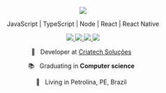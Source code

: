 
<p align="center">
  <a href="https://github-readme-stats.anuraghazra1.vercel.app/api/top-langs/?username=tassiorego">
    <img align="center" src="https://github-readme-stats.anuraghazra1.vercel.app/api/top-langs/?username=tassiorego&layout=compact&theme=radical" />
  </a>
</p>
<p align="center"> JavaScript | TypeScript | Node | React | React Native </p>
<p align="center">

  <a href="https://web.whatsapp.com/send?phone=+5587999752828" alt="WhatsApp" target="_blank">
    <img src="https://img.shields.io/badge/-WhatsApp-4AC959?style=flat-square&logo=WhatsApp&logoColor=white" />
  </a>
  
  <a href="https://www.linkedin.com/in/t%C3%A1ssio-rego-405438148/" alt="LinkedIn" target="_blank">
    <img src="https://img.shields.io/badge/-LinkedIn-0e76a8?style=flat-square&logo=Linkedin&logoColor=white" />
  </a>

  <a href="https://github.com/tassiorego" alt="GitHub" target="_blank">
    <img src="https://img.shields.io/badge/-GitHub-4c4c4c?style=flat-square&logo=Github&logoColor=white" />
  </a>
  
  <a href="https://github.com/tassiorego" alt="Views" target="_blank">
    <img src="https://komarev.com/ghpvc/?username=tassiorego&color=gray&style=flat-square" />
  </a>
</p>
<p align="center">
  💼  &nbsp; Developer at <a href="https://criatech.me">Criatech Soluções<a/> &nbsp;
<p align="center">
  📚 &nbsp; Graduating in <b>Computer science</b> &nbsp;
</p>
<p align="center">
  📌 &nbsp; Living in Petrolina, PE, Brazil &nbsp;
</p>
</p>
